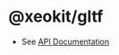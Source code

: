 # @xeokit/gltf

* See [API Documentation](https://xeokit.github.io/sdk/docs/modules/_xeokit_gltf.html)

